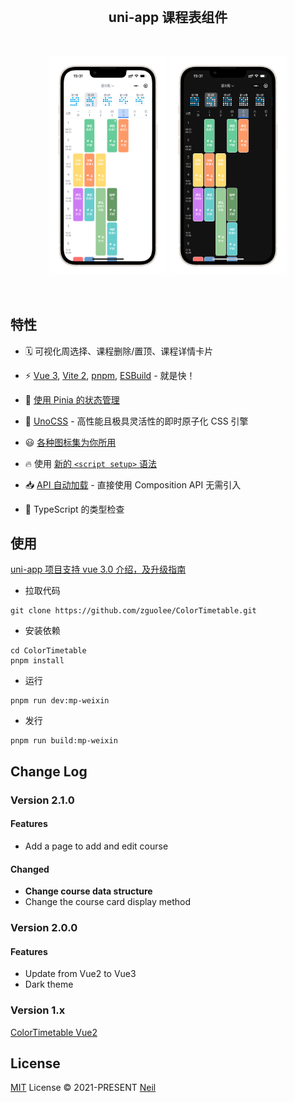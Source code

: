 <br>
<h2 align="center">uni-app 课程表组件</h2>
<br>
<p align='center'>
  <img src="images/light.png" height="350"></img>
  <img src="images/dark.png" height="350"></img>
</p>

<br>

## 特性
- 🗓  可视化周选择、课程删除/置顶、课程详情卡片

- ⚡️ [Vue 3](https://github.com/vuejs/vue-next), [Vite 2](https://github.com/vitejs/vite), [pnpm](https://pnpm.js.org/), [ESBuild](https://github.com/evanw/esbuild) - 就是快！

- 🍍 [使用 Pinia 的状态管理](https://pinia.esm.dev/)

- 🎨 [UnoCSS](https://github.com/unocss/unocss) - 高性能且极具灵活性的即时原子化 CSS 引擎

- 😃 [各种图标集为你所用](https://github.com/antfu/unocss/tree/main/packages/preset-icons)

- 🔥 使用 [新的 `<script setup>` 语法](https://github.com/vuejs/rfcs/pull/227)

- 📥 [API 自动加载](https://github.com/antfu/unplugin-auto-import) - 直接使用 Composition API 无需引入

- 🦾 TypeScript 的类型检查


## 使用

[uni-app 项目支持 vue 3.0 介绍，及升级指南](https://ask.dcloud.net.cn/article/37834)

- 拉取代码

```
git clone https://github.com/zguolee/ColorTimetable.git
```

- 安装依赖
  
```
cd ColorTimetable
pnpm install
```

- 运行

```
pnpm run dev:mp-weixin
```

- 发行

```
pnpm run build:mp-weixin
```


## Change Log

### Version 2.1.0
#### Features
* Add a page to add and edit course

#### Changed
* **Change course data structure**
* Change the course card display method

### Version 2.0.0
#### Features
* Update from Vue2 to Vue3
* Dark theme


### Version 1.x

[ColorTimetable Vue2](https://github.com/zguolee/ColorTimetable/tree/vue2)


## License

[MIT](./LICENSE) License © 2021-PRESENT [Neil](https://github.com/zguolee)
